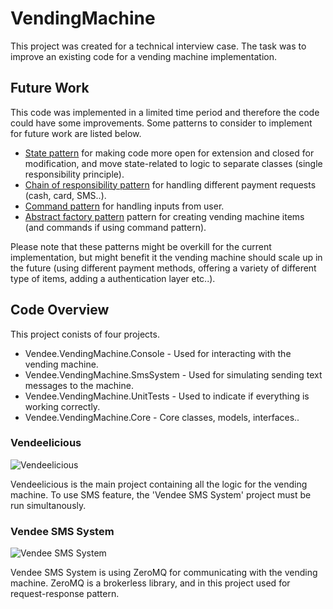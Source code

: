 # VendingMachine
This project was created for a technical interview case. The task was to improve an existing code for a vending machine implementation. 

## Future Work
This code was implemented in a limited time period and therefore the code could have some improvements. Some patterns to consider to implement for future work are listed below. 
- [State pattern](https://refactoring.guru/design-patterns/state) for making code more open for extension and closed for modification, and move state-related to logic to separate classes (single responsibility principle).
- [Chain of responsibility pattern](https://refactoring.guru/design-patterns/chain-of-responsibility) for handling different payment requests (cash, card, SMS..). 
- [Command pattern](https://refactoring.guru/design-patterns/command) for handling inputs from user.
- [Abstract factory pattern](https://refactoring.guru/design-patterns/abstract-factory) pattern for creating vending machine items (and commands if using command pattern).

Please note that these patterns might be overkill for the current implementation, but might benefit it the vending machine should scale up in the future (using different payment methods, offering a variety of different type of items, adding a authentication layer etc..).

## Code Overview
This project conists of four projects. 

- Vendee.VendingMachine.Console - Used for interacting with the vending machine.
- Vendee.VendingMachine.SmsSystem - Used for simulating sending text messages to the machine.
- Vendee.VendingMachine.UnitTests - Used to indicate if everything is working correctly.
- Vendee.VendingMachine.Core - Core classes, models, interfaces..

### Vendeelicious

![Vendeelicious](https://user-images.githubusercontent.com/98617835/167498242-dd12d4a4-0a6a-4819-b3a5-a7530bfc78ae.png)

Vendeelicious is the main project containing all the logic for the vending machine. To use SMS feature, the 'Vendee SMS System' project must be run simultanously.

### Vendee SMS System
![Vendee SMS System](https://user-images.githubusercontent.com/98617835/167498246-413cf579-9d27-4d31-9be8-d8fc46745bb1.png)

Vendee SMS System is using ZeroMQ for communicating with the vending machine. ZeroMQ is a brokerless library, and in this project used for request-response pattern.
